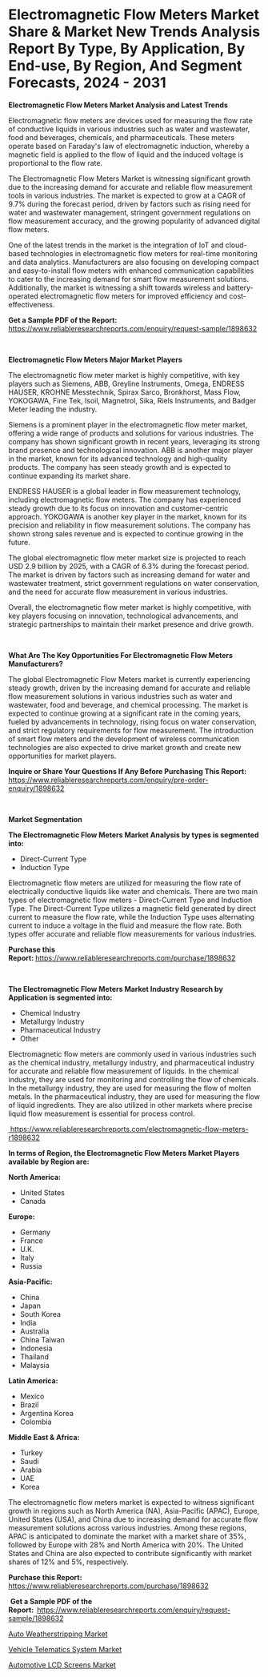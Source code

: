 <p><h1>Electromagnetic Flow Meters Market Share & Market New Trends Analysis Report By Type, By Application, By End-use, By Region, And Segment Forecasts, 2024 - 2031</h1></p><p><strong>Electromagnetic Flow Meters Market Analysis and Latest Trends</strong></p>
<p><p>Electromagnetic flow meters are devices used for measuring the flow rate of conductive liquids in various industries such as water and wastewater, food and beverages, chemicals, and pharmaceuticals. These meters operate based on Faraday's law of electromagnetic induction, whereby a magnetic field is applied to the flow of liquid and the induced voltage is proportional to the flow rate.</p><p>The Electromagnetic Flow Meters Market is witnessing significant growth due to the increasing demand for accurate and reliable flow measurement tools in various industries. The market is expected to grow at a CAGR of 9.7% during the forecast period, driven by factors such as rising need for water and wastewater management, stringent government regulations on flow measurement accuracy, and the growing popularity of advanced digital flow meters.</p><p>One of the latest trends in the market is the integration of IoT and cloud-based technologies in electromagnetic flow meters for real-time monitoring and data analytics. Manufacturers are also focusing on developing compact and easy-to-install flow meters with enhanced communication capabilities to cater to the increasing demand for smart flow measurement solutions. Additionally, the market is witnessing a shift towards wireless and battery-operated electromagnetic flow meters for improved efficiency and cost-effectiveness.</p></p>
<p><strong>Get a Sample PDF of the Report:&nbsp;</strong> <a href="https://www.reliableresearchreports.com/enquiry/request-sample/1898632">https://www.reliableresearchreports.com/enquiry/request-sample/1898632</a></p>
<p>&nbsp;</p>
<p><strong>Electromagnetic Flow Meters Major Market Players</strong></p>
<p><p>The electromagnetic flow meter market is highly competitive, with key players such as Siemens, ABB, Greyline Instruments, Omega, ENDRESS HAUSER, KROHNE Messtechnik, Spirax Sarco, Bronkhorst, Mass Flow, YOKOGAWA, Fine Tek, Isoil, Magnetrol, Sika, Riels Instruments, and Badger Meter leading the industry. </p><p>Siemens is a prominent player in the electromagnetic flow meter market, offering a wide range of products and solutions for various industries. The company has shown significant growth in recent years, leveraging its strong brand presence and technological innovation. ABB is another major player in the market, known for its advanced technology and high-quality products. The company has seen steady growth and is expected to continue expanding its market share.</p><p>ENDRESS HAUSER is a global leader in flow measurement technology, including electromagnetic flow meters. The company has experienced steady growth due to its focus on innovation and customer-centric approach. YOKOGAWA is another key player in the market, known for its precision and reliability in flow measurement solutions. The company has shown strong sales revenue and is expected to continue growing in the future.</p><p>The global electromagnetic flow meter market size is projected to reach USD 2.9 billion by 2025, with a CAGR of 6.3% during the forecast period. The market is driven by factors such as increasing demand for water and wastewater treatment, strict government regulations on water conservation, and the need for accurate flow measurement in various industries.</p><p>Overall, the electromagnetic flow meter market is highly competitive, with key players focusing on innovation, technological advancements, and strategic partnerships to maintain their market presence and drive growth.</p></p>
<p>&nbsp;</p>
<p><strong>What Are The Key Opportunities For Electromagnetic Flow Meters Manufacturers?</strong></p>
<p><p>The global Electromagnetic Flow Meters market is currently experiencing steady growth, driven by the increasing demand for accurate and reliable flow measurement solutions in various industries such as water and wastewater, food and beverage, and chemical processing. The market is expected to continue growing at a significant rate in the coming years, fueled by advancements in technology, rising focus on water conservation, and strict regulatory requirements for flow measurement. The introduction of smart flow meters and the development of wireless communication technologies are also expected to drive market growth and create new opportunities for market players.</p></p>
<p><strong>Inquire or Share Your Questions If Any Before Purchasing This Report:</strong> <a href="https://www.reliableresearchreports.com/enquiry/pre-order-enquiry/1898632">https://www.reliableresearchreports.com/enquiry/pre-order-enquiry/1898632</a></p>
<p>&nbsp;</p>
<p><strong>Market Segmentation</strong></p>
<p><strong>The Electromagnetic Flow Meters Market Analysis by types is segmented into:</strong></p>
<p><ul><li>Direct-Current Type</li><li>Induction Type</li></ul></p>
<p><p>Electromagnetic flow meters are utilized for measuring the flow rate of electrically conductive liquids like water and chemicals. There are two main types of electromagnetic flow meters - Direct-Current Type and Induction Type. The Direct-Current Type utilizes a magnetic field generated by direct current to measure the flow rate, while the Induction Type uses alternating current to induce a voltage in the fluid and measure the flow rate. Both types offer accurate and reliable flow measurements for various industries.</p></p>
<p><strong>Purchase this Report:&nbsp;</strong><a href="https://www.reliableresearchreports.com/purchase/1898632">https://www.reliableresearchreports.com/purchase/1898632</a></p>
<p>&nbsp;</p>
<p><strong>The Electromagnetic Flow Meters Market Industry Research by Application is segmented into:</strong></p>
<p><ul><li>Chemical Industry</li><li>Metallurgy Industry</li><li>Pharmaceutical Industry</li><li>Other</li></ul></p>
<p><p>Electromagnetic flow meters are commonly used in various industries such as the chemical industry, metallurgy industry, and pharmaceutical industry for accurate and reliable flow measurement of liquids. In the chemical industry, they are used for monitoring and controlling the flow of chemicals. In the metallurgy industry, they are used for measuring the flow of molten metals. In the pharmaceutical industry, they are used for measuring the flow of liquid ingredients. They are also utilized in other markets where precise liquid flow measurement is essential for process control.</p></p>
<p><a href="https://www.reliableresearchreports.com/electromagnetic-flow-meters-r1898632">&nbsp;https://www.reliableresearchreports.com/electromagnetic-flow-meters-r1898632</a></p>
<p><strong>In terms of Region, the Electromagnetic Flow Meters Market Players available by Region are:</strong></p>
<p>
    <p> <strong> North America: </strong>
        <ul>
            <li>United States</li>
            <li>Canada</li>
        </ul>
        </p> 
    <p> <strong> Europe: </strong>
        <ul>
            <li>Germany</li>
            <li>France</li>
            <li>U.K.</li>
            <li>Italy</li>
            <li>Russia</li>
        </ul>
        </p> 
    <p> <strong> Asia-Pacific: </strong>
        <ul>
            <li>China</li>
            <li>Japan</li>
            <li>South Korea</li>
            <li>India</li>
            <li>Australia</li>
            <li>China Taiwan</li>
            <li>Indonesia</li>
            <li>Thailand</li>
            <li>Malaysia</li>
        </ul>
        </p> 
    <p> <strong> Latin America: </strong>
        <ul>
            <li>Mexico</li>
            <li>Brazil</li>
            <li>Argentina Korea</li>
            <li>Colombia</li>
        </ul>
        </p> 
    <p> <strong> Middle East & Africa: </strong>
        <ul>
            <li>Turkey</li>
            <li>Saudi</li>
            <li>Arabia</li>
            <li>UAE</li>
            <li>Korea</li>
        </ul>
    </p>
    </p>
<p><p>The electromagnetic flow meters market is expected to witness significant growth in regions such as North America (NA), Asia-Pacific (APAC), Europe, United States (USA), and China due to increasing demand for accurate flow measurement solutions across various industries. Among these regions, APAC is anticipated to dominate the market with a market share of 35%, followed by Europe with 28% and North America with 20%. The United States and China are also expected to contribute significantly with market shares of 12% and 5%, respectively.</p></p>
<p><strong>Purchase this Report: </strong><a href="https://www.reliableresearchreports.com/purchase/1898632">https://www.reliableresearchreports.com/purchase/1898632</a></p>
<p>&nbsp;<strong>Get a Sample PDF of the Report:&nbsp;&nbsp;</strong><a href="https://www.reliableresearchreports.com/enquiry/request-sample/1898632">https://www.reliableresearchreports.com/enquiry/request-sample/1898632</a></p>
<p><strong></strong></p>
<p><p><a href="https://www.linkedin.com/pulse/auto-weatherstripping-market-size-growing-forecasted-period-from-bob6e?trackingId=%2BsLvd%2BXklvwNLj1vW7VqOw%3D%3D">Auto Weatherstripping Market</a></p><p><a href="https://www.linkedin.com/pulse/vehicle-telematics-system-market-challenges-opportunities-growth-pjz1e?trackingId=xMPlkM5nhDDQq5joDQwwOg%3D%3D">Vehicle Telematics System Market</a></p><p><a href="https://www.linkedin.com/pulse/automotive-lcd-screens-market-size-trends-growth-outlook-4tdpe?trackingId=tFTALjkUrlhVcdXypNXqig%3D%3D">Automotive LCD Screens Market</a></p></p>